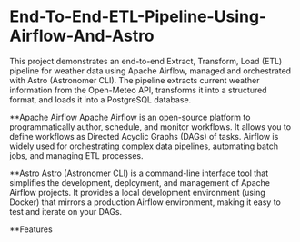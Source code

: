 # End-To-End-ETL-Pipeline-Using-Airflow-And-Astro

This project demonstrates an end-to-end Extract, Transform, Load (ETL) pipeline for weather data using Apache Airflow, managed and orchestrated with Astro (Astronomer CLI). The pipeline extracts current weather information from the Open-Meteo API, transforms it into a structured format, and loads it into a PostgreSQL database.

**Apache Airflow
Apache Airflow is an open-source platform to programmatically author, schedule, and monitor workflows. It allows you to define workflows as Directed Acyclic Graphs (DAGs) of tasks. Airflow is widely used for orchestrating complex data pipelines, automating batch jobs, and managing ETL processes.

**Astro
Astro (Astronomer CLI) is a command-line interface tool that simplifies the development, deployment, and management of Apache Airflow projects. It provides a local development environment (using Docker) that mirrors a production Airflow environment, making it easy to test and iterate on your DAGs.

**Features
